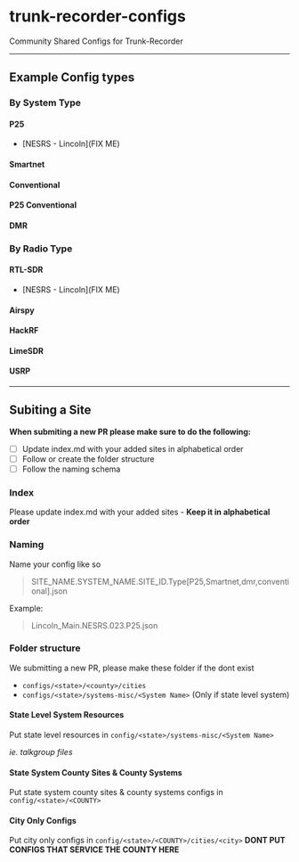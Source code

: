 # trunk-recorder-configs
Community Shared Configs for Trunk-Recorder

---
## Example Config types

### By System Type
#### P25
- [NESRS - Lincoln](FIX ME)

#### Smartnet

#### Conventional

#### P25 Conventional

#### DMR

### By Radio Type
#### RTL-SDR
- [NESRS - Lincoln](FIX ME)

#### Airspy

#### HackRF

#### LimeSDR

#### USRP

---
## Subiting a Site
**When submiting a new PR please make sure to do the following:**
- [ ] Update index.md with your added sites in alphabetical order
- [ ] Follow or create the folder structure 
- [ ] Follow the naming schema

### Index
Please update index.md with your added sites
    - **Keep it in alphabetical order**

### Naming
Name your config like so
> SITE_NAME.SYSTEM_NAME.SITE_ID.Type[P25,Smartnet,dmr,conventional].json

Example:
> Lincoln_Main.NESRS.023.P25.json


### Folder structure

We submitting a new PR, please make these folder if the dont exist
- `configs/<state>/<county>/cities`
- `configs/<state>/systems-misc/<System Name>` (Only if state level system)


#### State Level System Resources
Put state level resources in `config/<state>/systems-misc/<System Name>`

*ie. talkgroup files*

#### State System County Sites & County Systems
Put state system county sites & county systems configs in `config/<state>/<COUNTY>`

#### City Only Configs
Put city only configs in `config/<state>/<COUNTY>/cities/<city>`
**DONT PUT CONFIGS THAT SERVICE THE COUNTY HERE**





